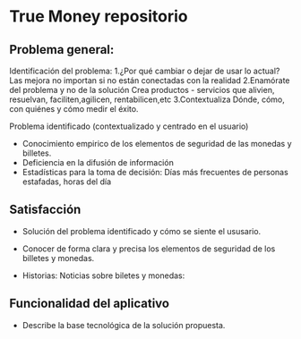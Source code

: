 # True Money repositorio

## Problema general:
Identificación del problema:
1.¿Por qué cambiar o dejar de usar lo actual?
  Las mejora no importan si no están conectadas con la realidad
2.Enamórate del problema y no de la solución
  Crea productos - servicios que alivien, resuelvan, faciliten,agilicen, rentabilicen,etc
3.Contextualiza
  Dónde, cómo, con quiénes y cómo medir el éxito.

Problema identificado (contextualizado y centrado en el usuario)

- Conocimiento empirico de los elementos de seguridad de las monedas y billetes.
- Deficiencia en la difusión de información
- Estadísticas para la toma de decisión: Días más frecuentes de personas estafadas, horas del día 

## Satisfacción

- Solución del problema identificado y cómo se siente el ususario. 

- Conocer de forma clara y precisa los elementos de seguridad de los billetes y monedas. 
- Historias: Noticias sobre biletes y monedas:

## Funcionalidad del aplicativo

- Describe la base tecnológica de la solución propuesta.
